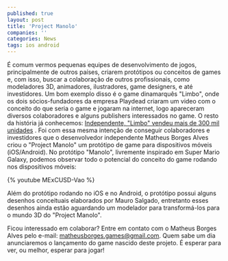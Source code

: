 ```yaml
---
published: true
layout: post
title: 'Project Manolo'
companies: ''
categories: News
tags: ios android
---
```

&#201; comum vermos pequenas equipes de desenvolvimento de jogos, principalmente de outros pa&#237;ses, criarem prot&#243;tipos ou conceitos de games e, com isso, buscar a colabora&#231;&#227;o de outros profissionais, como modeladores 3D, animadores, ilustradores, game designers, e at&#233; investidores. Um bom exemplo disso &#233; o game dinamarqu&#234;s &quot;Limbo&quot;, onde os dois s&#243;cios-fundadores da empresa Playdead criaram um video com o conceito do que seria o game e jogaram na internet, logo apareceram diversos colaboradores e alguns publishers interessados no game. O resto da hist&#243;ria j&#225; conhecemos: <a href="http://jogos.uol.com.br/xbox360/ultnot/2010/08/20/ult4101u2667.jhtm" target="_blank">Independente, &quot;Limbo&quot; vendeu mais de 300 mil unidades</a>
.
Foi com essa mesma inten&#231;&#227;o de conseguir colaboradores e investidores que o desenvolvedor independente Matheus Borges Alves criou o &quot;Project Manolo&quot; um prot&#243;tipo de game para dispositivos m&#243;veis (iOS/Android). No prot&#243;tipo &quot;Manolo&quot;, livremente inspirado em Super Mario Galaxy, podemos observar todo o potencial do conceito do game rodando nos dispositivos m&#243;veis:
 


{% youtube MExCUSD-Vao %}

 
Al&#233;m do prot&#243;tipo rodando no iOS e no Android, o prot&#243;tipo possui alguns desenhos conceituais elaborados por Mauro Salgado, entretanto esses desenhos ainda est&#227;o aguardando um modelador para transform&#225;-los para o mundo 3D do &quot;Project Manolo&quot;.
 


 
Ficou interessado em colaborar? Entre em contato com o Matheus Borges Alves pelo e-mail: matheusborges.games@gmail.com.
Quem sabe um dia anunciaremos o lan&#231;amento do game nascido deste projeto. &#201; esperar para ver, ou melhor, esperar para jogar!
 

